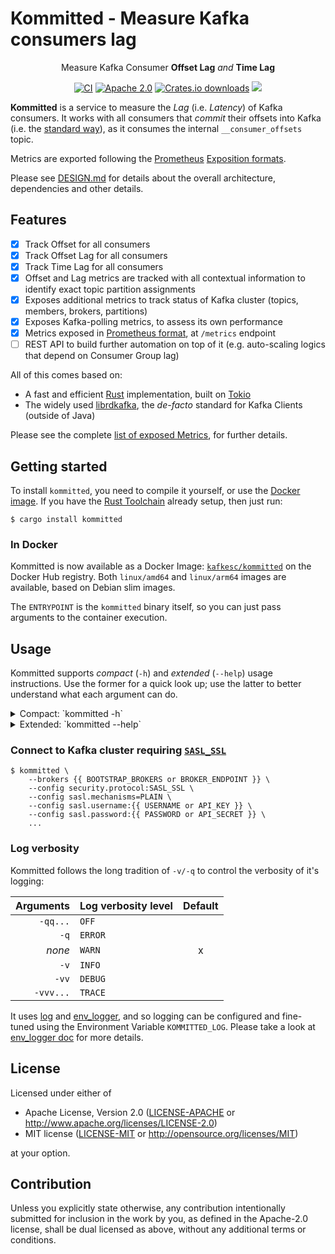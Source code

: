 # Kommitted - Measure Kafka consumers lag

<div align="center" style="text-align: center;">

Measure Kafka Consumer **Offset Lag** _and_ **Time Lag**

[![CI](https://img.shields.io/github/actions/workflow/status/kafkesc/kommitted/ci.yml?branch=main&label=CI%20%28main%29&logo=Github&style=flat-square)](https://github.com/kafkesc/kommitted/actions/workflows/ci.yml)
[![Apache 2.0](https://img.shields.io/crates/l/kommitted?logo=apache&style=flat-square)](https://github.com/search?q=repo%3Akafkesc%2Fkommitted+path%3ALICENSE&type=code)
[![Crates.io downloads](https://img.shields.io/crates/d/kommitted?logo=rust&style=flat-square)](https://crates.io/crates/kommitted)
[![](https://img.shields.io/crates/v/kommitted?label=latest%20version&logo=rust&style=flat-square)](https://crates.io/crates/kommitted/versions)

</div>

**Kommitted** is a service to measure the _Lag_ (i.e. _Latency_) of Kafka consumers.
It works with all consumers that _commit_ their offsets into Kafka
(i.e. the [standard way](https://kafka.apache.org/documentation/#design_consumerposition)),
as it consumes the internal `__consumer_offsets` topic.

Metrics are exported following the [Prometheus](https://prometheus.io/)
[Exposition formats](https://prometheus.io/docs/instrumenting/exposition_formats/#exposition-formats).

Please see [DESIGN.md](./DESIGN.md) for details about the overall architecture, dependencies and other details.

## Features

* [x] Track Offset for all consumers
* [x] Track Offset Lag for all consumers
* [x] Track Time Lag for all consumers
* [x] Offset and Lag metrics are tracked with all contextual information to identify exact topic partition assignments
* [x] Exposes additional metrics to track status of Kafka cluster (topics, members, brokers, partitions)
* [x] Exposes Kafka-polling metrics, to assess its own performance
* [x] Metrics exposed in [Prometheus format](https://prometheus.io/docs/instrumenting/exposition_formats/#exposition-formats), at `/metrics` endpoint
* [ ] REST API to build further automation on top of it (e.g. auto-scaling logics that depend on Consumer Group lag)

All of this comes based on:

* A fast and efficient [Rust](https://rust-lang.org) implementation, built on [Tokio](https://tokio.rs/)
* The widely used [librdkafka](https://github.com/confluentinc/librdkafka/), the _de-facto_ standard for Kafka Clients (outside of Java)

Please see the complete [list of exposed Metrics](./METRICS.md), for further details.

## Getting started

To install `kommitted`, you need to compile it yourself, or use the [Docker image](#in-docker).
If you have the [Rust Toolchain](https://rustup.rs/) already setup, then just run:

```shell
$ cargo install kommitted
```

### In Docker

Kommitted is now available as a Docker Image: [`kafkesc/kommitted`](https://hub.docker.com/r/kafkesc/kommitted)
on the Docker Hub registry. Both `linux/amd64` and `linux/arm64` images are available, based on Debian slim images.

The `ENTRYPOINT` is the `kommitted` binary itself, so you can just pass arguments to the container execution.

## Usage

Kommitted supports _compact_ (`-h`) and _extended_ (`--help`) usage instructions.
Use the former for a quick look up; use the latter to better understand what
each argument can do.

<details>
  <summary>Compact: `kommitted -h`</summary>

  ```shell
  Usage: kommitted [OPTIONS] --brokers <BOOTSTRAP_BROKERS>
  
  Options:
    -b, --brokers <BOOTSTRAP_BROKERS>
            Initial Kafka Brokers to connect to (format: 'HOST:PORT,...')
        --client-id <CLIENT_ID>
            Client identifier used by the internal Kafka (Admin) Client [default: kommitted]
        --kafka-conf <CONF_KEY:CONF_VAL>
            Additional configuration used by the internal Kafka (Admin) Client (format: 'CONF_KEY:CONF_VAL').
        --cluster-id <CLUSTER_ID>
            Override identifier of the monitored Kafka Cluster
        --history <SIZE_PER_PARTITION>
            For each Topic Partition, how much history of offsets to track in memory. [default: 3600]
        --history-ready-at <FULLNESS_PERCENT_PER_PARTITION>
            How full `--history` of Topic Partition offsets has to be (on average) for service to be ready. [default: 0.3]
        --host <HOST>
            Host address to listen on for HTTP requests. [default: 127.0.0.1]
        --port <PORT>
            Port to listen on for HTTP requests. [default: 6564]
    -v, --verbose...
            Verbose logging.
    -q, --quiet...
            Quiet logging.
    -h, --help
            Print help (see more with '--help')
    -V, --version
            Print version
  ```
</details>
  
<details>
  <summary>Extended: `kommitted --help`</summary>
  
  ```shell
  Usage: kommitted [OPTIONS] --brokers <BOOTSTRAP_BROKERS>
  
  Options:
    -b, --brokers <BOOTSTRAP_BROKERS>
            Initial Kafka Brokers to connect to (format: 'HOST:PORT,...').
  
            Equivalent to '--config=bootstrap.servers:host:port,...'.
  
        --client-id <CLIENT_ID>
            Client identifier used by the internal Kafka (Admin) Client.
  
            Equivalent to '--config=client.id:my-client-id'.
  
            [default: kommitted]
  
        --kafka-conf <CONF_KEY:CONF_VAL>
            Additional configuration used by the internal Kafka (Admin) Client (format: 'CONF_KEY:CONF_VAL').
  
            To set multiple configurations keys, use this argument multiple times.
            See: https://github.com/edenhill/librdkafka/blob/master/CONFIGURATION.md.
  
        --cluster-id <CLUSTER_ID>
            Override identifier of the monitored Kafka Cluster.
  
            If set, it replaces the value `cluster.id` from the Brokers' configuration. This can be useful when `cluster.id` is not actually
            set.
  
        --history <SIZE_PER_PARTITION>
            For each Topic Partition, how much history of offsets to track in memory.
  
            Offsets data points are collected every 500ms, on average: so, on average,
            30 minutes of data points is 3600 offsets, assuming partition offsets are
            regularly produced to.
  
            Once this limit is reached, the oldest data points are discarded, realising
            a "moving window" of offsets history.
  
            [default: 3600]
  
        --history-ready-at <FULLNESS_PERCENT_PER_PARTITION>
            How full `--history` of Topic Partition offsets has to be (on average) for service to be ready.
  
            This value will be compared with the average "fullness" of each data structure containing
            the offsets of Topic Partitions. Once passed, the service can start serving metrics.
  
            The value must be a percentage in the range `[0.0%, 100.0%]`.
  
            [default: 0.3]
  
        --host <HOST>
            Host address to listen on for HTTP requests.
  
            Supports both IPv4 and IPv6 addresses.
  
            [default: 127.0.0.1]
  
        --port <PORT>
            Port to listen on for HTTP requests.
  
            [default: 6564]
  
    -v, --verbose...
            Verbose logging.
  
            * none    = 'WARN'
            * '-v'    = 'INFO'
            * '-vv'   = 'DEBUG'
            * '-vvv'  = 'TRACE'
  
            Alternatively, set environment variable 'KOMMITTED_LOG=(ERROR|WARN|INFO|DEBUG|TRACE|OFF)'.
  
    -q, --quiet...
            Quiet logging.
  
            * none    = 'WARN'
            * '-q'    = 'ERROR'
            * '-qq'   = 'OFF'
  
            Alternatively, set environment variable 'KOMMITTED_LOG=(ERROR|WARN|INFO|DEBUG|TRACE|OFF)'.
  
    -h, --help
            Print help (see a summary with '-h')
  
    -V, --version
            Print version
  ```
</details>

### Connect to Kafka cluster requiring [`SASL_SSL`](https://en.wikipedia.org/wiki/Simple_Authentication_and_Security_Layer)

```shell
$ kommitted \
    --brokers {{ BOOTSTRAP_BROKERS or BROKER_ENDPOINT }} \
    --config security.protocol:SASL_SSL \
    --config sasl.mechanisms=PLAIN \
    --config sasl.username:{{ USERNAME or API_KEY }} \
    --config sasl.password:{{ PASSWORD or API_SECRET }} \  
    ...
```

### Log verbosity

Kommitted follows the long tradition of `-v/-q` to control the verbosity of it's logging:

| Arguments | Log verbosity level | Default |
|----------:|:--------------------|:-------:|
|  `-qq...` | `OFF`               |         |
|      `-q` | `ERROR`             |         |
|    _none_ | `WARN`              |    x    |
|      `-v` | `INFO`              |         |
|     `-vv` | `DEBUG`             |         |
| `-vvv...` | `TRACE`             |         |

It uses [log](https://crates.io/crates/log) and [env_logger](https://crates.io/crates/env_logger),
and so logging can be configured and fine-tuned using the Environment Variable `KOMMITTED_LOG`.
Please take a look at [env_logger doc](https://docs.rs/env_logger/latest/env_logger/#enabling-logging)
for more details.

## License

Licensed under either of

* Apache License, Version 2.0
  ([LICENSE-APACHE](LICENSE-APACHE) or http://www.apache.org/licenses/LICENSE-2.0)
* MIT license
  ([LICENSE-MIT](LICENSE-MIT) or http://opensource.org/licenses/MIT)

at your option.

## Contribution

Unless you explicitly state otherwise, any contribution intentionally submitted
for inclusion in the work by you, as defined in the Apache-2.0 license, shall be
dual licensed as above, without any additional terms or conditions.
